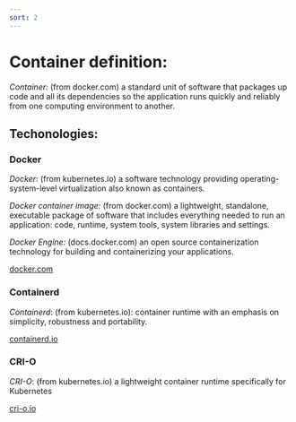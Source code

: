 ```yaml
---
sort: 2
---
```


# Container definition:

*Container:*
(from docker.com) a standard unit of software that packages up code and all its dependencies so the application runs quickly and reliably from one computing environment to another.

## Techonologies:


### Docker

*Docker*:
(from kubernetes.io) a software technology providing operating-system-level virtualization also known as containers.

*Docker container image:*
(from docker.com) a lightweight, standalone, executable package of software that includes everything needed to run an application: code, runtime, system tools, system libraries and settings.

*Docker Engine:*
(docs.docker.com) an open source containerization technology for building and containerizing your applications.

[docker.com](https://docs.docker.com/engine/)


### Containerd

*Containerd*:
(from kubernetes.io):  container runtime with an emphasis on simplicity, robustness and portability.

[containerd.io](https://containerd.io/docs/)

### CRI-O

*CRI-O*:
(from kubernetes.io) a lightweight container runtime specifically for Kubernetes

[cri-o.io](https://cri-o.io/#what-is-cri-o)